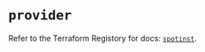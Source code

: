 # `provider`

Refer to the Terraform Registory for docs: [`spotinst`](https://registry.terraform.io/providers/spotinst/spotinst/1.151.0/docs).
